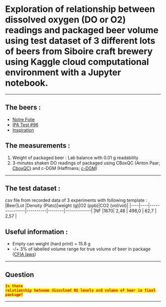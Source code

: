 # Exploration of relationship between dissolved oxygen (DO or O2) readings and packaged beer volume using test dataset of 3 different lots of beers from Siboire craft brewery using Kaggle cloud computational environment with a Jupyter notebook. 
---------
## The beers :

- [Notre Folie](https://siboire.ca/fr/boutique/bieres/3968024-notre-folie-100-qc/)
- [IPA Test #96](https://siboire.ca/fr/boutique/bieres/4847087-ipa-test-96-citra-spectrum-citra-lupomax-citra/)
- [Inspiration](https://siboire.ca/fr/boutique/bieres/213673-inspiration/)

## The measurements :
1. Weight of packaged beer : 
    Lab balance with 0.01 g readability
2. 3-minutes shaken DO readings of packaged using CBoxQC (Anton Paar; [CboxQC](https://www.anton-paar.com/us-en/products/details/cboxqc/)) and c-DGM (Haffmans; [c-DGM](https://foodandbeverage.pentair.com/en/products/haffmans-portable-optical-co2-o2-tpo-meter-c-dgm))

---

## The test dataset : 
csv file from recorded data of 3 experiments with following template :
|Beer|Lot |Density (Plato)|weight (g)|O2 (ppb)|CO2 (vol/vol)|
|----|----|---------------|----------|--------|-------------|
|NF  |1670|     2,48      |   498,0  |   62,7 |     2,57    |

## Useful information :
- Empty can weight (hard print) = 15.8 g
- -/+ 3% of labelled volume range for true volume of beer in package ([CFIA laws](https://inspection.canada.ca/exigences-en-matiere-d-etiquetage-des-aliments/etiquetage/industrie/exigences-en-matiere-d-etiquetage-des-boissons-alc/fra/1392909001375/1392909133296?chap=0))

--- 

## Question
<code style="background:yellow;color:red">**Is there relationship between dissolved O2 levels and volume of beer in final package?**</code>
***
